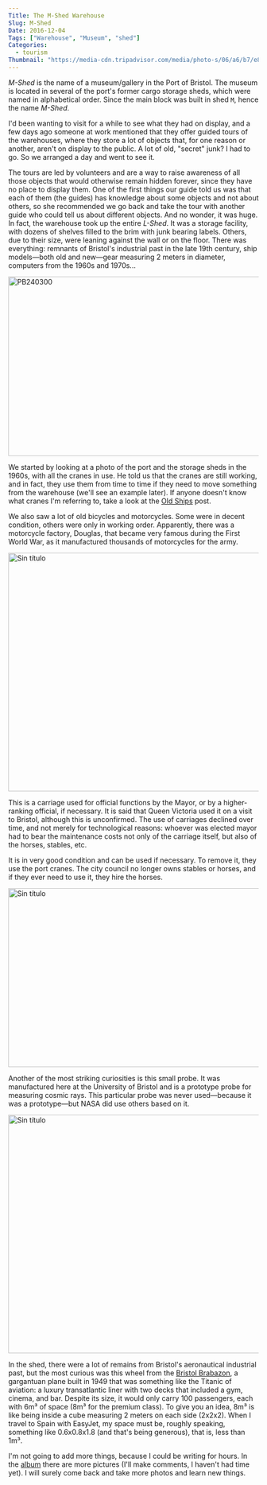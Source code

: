 ```yaml
---
Title: The M-Shed Warehouse
Slug: M-Shed
Date: 2016-12-04
Tags: ["Warehouse", "Museum", "shed"]
Categories:
  - tourism
Thumbnail: "https://media-cdn.tripadvisor.com/media/photo-s/06/a6/b7/e8/m-shed.jpg"
---
```


*M-Shed* is the name of a museum/gallery in the Port of Bristol. The
museum is located in several of the port's former cargo storage sheds,
which were named in alphabetical order. Since the main block was built
in shed `M`, hence the name *M-Shed*.

I'd been wanting to visit for a while to see what they had on display,
and a few days ago someone at work mentioned that they offer guided
tours of the warehouses, where they store a lot of objects that, for
one reason or another, aren't on display to the public. A lot of old,
"secret" junk? I had to go. So we arranged a day and went to see it.

The tours are led by volunteers and are a way to raise awareness of
all those objects that would otherwise remain hidden forever, since
they have no place to display them. One of the first things our guide
told us was that each of them (the guides) has knowledge about some
objects and not about others, so she recommended we go back and take
the tour with another guide who could tell us about different
objects. And no wonder, it was huge. In fact, the warehouse took up
the entire *L-Shed*. It was a storage facility, with dozens of shelves
filled to the brim with junk bearing labels. Others, due to their
size, were leaning against the wall or on the floor. There was
everything: remnants of Bristol's industrial past in the late 19th
century, ship models—both old and new—gear measuring 2 meters in
diameter, computers from the 1960s and 1970s...

<a data-flickr-embed="true" data-footer="true"  href="https://www.flickr.com/photos/149690786@N07/31276712642/in/album-72157677325015396/" title="PB240300"><img src="https://c3.staticflickr.com/6/5480/31276712642_32e626f4a3_z.jpg" width="640" height="361" alt="PB240300"></a><script async src="//embedr.flickr.com/assets/client-code.js" charset="utf-8"></script>

We started by looking at a photo of the port and the storage sheds in
the 1960s, with all the cranes in use. He told us that the cranes are
still working, and in fact, they use them from time to time if they
need to move something from the warehouse (we'll see an example
later). If anyone doesn't know what cranes I'm referring to, take a
look at the [Old Ships][old ships] post.

We also saw a lot of old bicycles and motorcycles. Some were in decent
condition, others were only in working order. Apparently, there was a
motorcycle factory, Douglas, that became very famous during the First
World War, as it manufactured thousands of motorcycles for the army.

   <a data-flickr-embed="true" data-footer="true"  href="https://www.flickr.com/photos/149690786@N07/30599983814/in/album-72157677325015396/" title="Sin título"><img src="https://c7.staticflickr.com/6/5708/30599983814_98f2c1fba1_z.jpg" width="640" height="480" alt="Sin título"></a><script async src="//embedr.flickr.com/assets/client-code.js" charset="utf-8"></script>

This is a carriage used for official functions by the Mayor, or by a
higher-ranking official, if necessary. It is said that Queen Victoria
used it on a visit to Bristol, although this is unconfirmed. The use
of carriages declined over time, and not merely for technological
reasons: whoever was elected mayor had to bear the maintenance costs
not only of the carriage itself, but also of the horses, stables, etc.

It is in very good condition and can be used if necessary. To remove
it, they use the port cranes. The city council no longer owns stables
or horses, and if they ever need to use it, they hire the horses.

   <a data-flickr-embed="true" data-footer="true"  href="https://www.flickr.com/photos/149690786@N07/31276675542/in/album-72157677325015396/" title="Sin título"><img src="https://c7.staticflickr.com/6/5836/31276675542_7333ec2cd5_z.jpg" width="640" height="360" alt="Sin título"></a><script async src="//embedr.flickr.com/assets/client-code.js" charset="utf-8"></script>

Another of the most striking curiosities is this small probe. It was
manufactured here at the University of Bristol and is a prototype
probe for measuring cosmic rays. This particular probe was never
used—because it was a prototype—but NASA did use others based on it.

   <a data-flickr-embed="true" data-footer="true"  href="https://www.flickr.com/photos/149690786@N07/31276672902/in/album-72157677325015396/" title="Sin título"><img src="https://c7.staticflickr.com/6/5493/31276672902_31d253c99f_z.jpg" width="640" height="480" alt="Sin título"></a><script async src="//embedr.flickr.com/assets/client-code.js" charset="utf-8"></script>

In the shed, there were a lot of remains from Bristol's aeronautical
industrial past, but the most curious was this wheel from the [Bristol
Brabazon][brabazon], a gargantuan plane built in 1949 that was
something like the Titanic of aviation: a luxury transatlantic liner
with two decks that included a gym, cinema, and bar. Despite its size,
it would only carry 100 passengers, each with 6m³ of space (8m³ for
the premium class). To give you an idea, 8m³ is like being inside a
cube measuring 2 meters on each side (2x2x2). When I travel to Spain
with EasyJet, my space must be, roughly speaking, something like
0.6x0.8x1.8 (and that's being generous), that is, less than 1m³.

I'm not going to add more things, because I could be writing for
hours. In the [album][album] there are more pictures (I'll make
comments, I haven't had time yet). I will surely come back and take
more photos and learn new things.

[album]: https://www.flickr.com/photos/149690786@n07/albums/7215767325015396/with/30599995824/
[Brabazon]: https://en.wikipedia.org/wiki/bristol_brabazon
[old ships]:/posts/barcos-viejunos/
